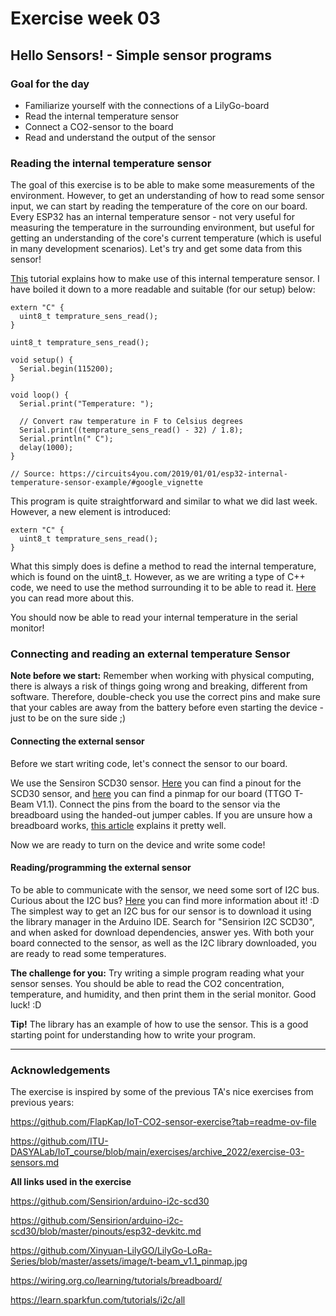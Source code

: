# Exercise week 03
## Hello Sensors! - Simple sensor programs

### Goal for the day

  * Familiarize yourself with the connections of a LilyGo-board
  * Read the internal temperature sensor
  * Connect a CO2-sensor to the board
  * Read and understand the output of the sensor

### Reading the internal temperature sensor

The goal of this exercise is to be able to make some measurements of the environment. However, to get an understanding of how to read some sensor input, we can start by reading the temperature of the core on our board. Every ESP32 has an internal temperature sensor - not very useful for measuring the temperature in the surrounding environment, but useful for getting an understanding of the core's current temperature (which is useful in many development scenarios). Let's try and get some data from this sensor!

[This](https://circuits4you.com/2019/01/01/esp32-internal-temperature-sensor-example/#google_vignette) tutorial explains how to make use of this internal temperature sensor. I have boiled it down to a more readable and suitable (for our setup) below:

    extern "C" {
      uint8_t temprature_sens_read();
    }

    uint8_t temprature_sens_read();

    void setup() {
      Serial.begin(115200);
    }

    void loop() {
      Serial.print("Temperature: ");
    
      // Convert raw temperature in F to Celsius degrees
      Serial.print((temprature_sens_read() - 32) / 1.8);
      Serial.println(" C");
      delay(1000);
    }

    // Source: https://circuits4you.com/2019/01/01/esp32-internal-temperature-sensor-example/#google_vignette

This program is quite straightforward and similar to what we did last week. However, a new element is introduced:

    extern "C" {
      uint8_t temprature_sens_read();
    }

What this simply does is define a method to read the internal temperature, which is found on the uint8_t. However, as we are writing a type of C++ code, we need to use the method surrounding it to be able to read it. [Here](https://techexplorations.com/guides/arduino/programming/_t-in-uint8_t/) you can read more about this.

You should now be able to read your internal temperature in the serial monitor!

### Connecting and reading an external temperature Sensor

**Note before we start:** Remember when working with physical computing, there is always a risk of things going wrong and breaking, different from software.
Therefore, double-check you use the correct pins and make sure that your cables are away from the battery before even starting the device - just to be on the sure side ;)

#### Connecting the external sensor

Before we start writing code, let's connect the sensor to our board.

We use the Sensiron SCD30 sensor.
[Here](https://github.com/Sensirion/arduino-i2c-scd30/blob/master/pinouts/esp32-devkitc.md) you can find a pinout for the SCD30 sensor, and [here](https://github.com/Xinyuan-LilyGO/LilyGo-LoRa-Series/blob/master/assets/image/t-beam_v1.1_pinmap.jpg) you can find a pinmap for our board (TTGO T-Beam V1.1). Connect the pins from the board to the sensor via the breadboard using the handed-out jumper cables.
If you are unsure how a breadboard works, [this article](https://wiring.org.co/learning/tutorials/breadboard/) explains it pretty well.

Now we are ready to turn on the device and write some code!

#### Reading/programming the external sensor

To be able to communicate with the sensor, we need some sort of I2C bus. Curious about the I2C bus? [Here](https://learn.sparkfun.com/tutorials/i2c/all) you can find more information about it! :D
The simplest way to get an I2C bus for our sensor is to download it using the library manager in the Arduino IDE.
Search for "Sensirion I2C SCD30", and when asked for download dependencies, answer yes.
With both your board connected to the sensor, as well as the I2C library downloaded, you are ready to read some temperatures.

**The challenge for you:** Try writing a simple program reading what your sensor senses. You should be able to read the CO2 concentration, temperature, and humidity, and then print them in the serial monitor. Good luck! :D 

**Tip!** The library has an example of how to use the sensor. This is a good starting point for understanding how to write your program.



---

### Acknowledgements

The exercise is inspired by some of the previous TA's nice exercises from previous years:

https://github.com/FlapKap/IoT-CO2-sensor-exercise?tab=readme-ov-file

https://github.com/ITU-DASYALab/IoT_course/blob/main/exercises/archive_2022/exercise-03-sensors.md


**All links used in the exercise**

https://github.com/Sensirion/arduino-i2c-scd30

https://github.com/Sensirion/arduino-i2c-scd30/blob/master/pinouts/esp32-devkitc.md

https://github.com/Xinyuan-LilyGO/LilyGo-LoRa-Series/blob/master/assets/image/t-beam_v1.1_pinmap.jpg

https://wiring.org.co/learning/tutorials/breadboard/

https://learn.sparkfun.com/tutorials/i2c/all